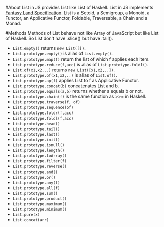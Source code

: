#About
List in JS provides List like List of Haskell. List in JS implements [Fantasy Land Specification](https://github.com/fantasyland/fantasy-land). List is a Setoid, a Semigroup, a Monoid, a Functor, an Applicative Functor, Foldable, Traversable, a Chain and a Monad.

#Methods
Methods of List behave not like Array of JavaScript but like List of Haskell. So List don't have .slice() but have .tail().

* `List.empty()` returns `new List([])`.
* `List.prototype.empty()` is alias of `List.empty()`.
* `List.prototype.map(f)` return the list of which f applies each item.
* `List.prototype.reduce(f,acc)` is alias of `List.prototype.foldl()`.
* `List.of(x1,x2,..)` returns `new List([x1,x2,..])`.
* `List.prototype.of(x1,x2,..)` is alias of `List.of()`.
* `List.prototype.ap(f)` applies List to f as Applicative Functor.
* `List.prototype.concat(b)` concatenates List and b.
* `List.prototype.equals(a,b)` returns whether a equals b or not.
* `List.prototype.chain(f)` is the same function as >>= in Haskell.
* `List.prototype.traverse(f, of)`
* `List.prototype.sequence(of)`
* `List.prototype.foldr(f,acc)`
* `List.prototype.foldl(f,acc)`
* `List.prototype.head()`
* `List.prototype.tail()`
* `List.prototype.last()`
* `List.prototype.init()`
* `List.prototype.isnull()`
* `List.prototype.length()`
* `List.prototype.toArray() `
* `List.prototype.filter(f)`
* `List.prototype.reverse()`
* `List.prototype.and()`
* `List.prototype.or()`
* `List.prototype.any(f)`
* `List.prototype.all(f)`
* `List.prototype.sum()`
* `List.prototype.product()`
* `List.prototype.maximum()`
* `List.prototype.minimum()`
* `List.pure(x)`
* `List.concat(arr)`
